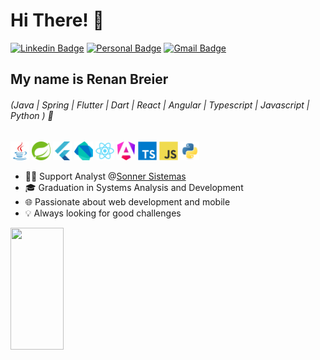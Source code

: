 
<h1>Hi There! 👋</h1>

[![Linkedin Badge](https://img.shields.io/badge/-LinkedIn-6633cc?style=flat-square&logo=Linkedin&logoColor=white&link=https://www.linkedin.com/in/renanbreier/)](https://www.linkedin.com/in/renanbreier/)
[![Personal Badge](https://img.shields.io/badge/-Instagram-6633cc?style=flat-square&logo=Me&logoColor=white&link=https://www.instagram.com/renan.breier/#)](https://www.instagram.com/renan.breier/#)
[![Gmail Badge](https://img.shields.io/badge/-renanoliveirabreier@gmail.com-6633cc?style=flat-square&logo=Gmail&logoColor=white&link=mailto:renanoliveirabreier@gmail.com)](mailto:renanoliveirabreier@gmail.com)


## My name is Renan Breier
###### (Java | Spring | Flutter | Dart | React | Angular | Typescript | Javascript | Python ) 🚀
<code><img height="30" src="https://github.com/devicons/devicon/blob/master/icons/java/java-original.svg"></code>
<code><img height="30" src="https://github.com/devicons/devicon/blob/master/icons/spring/spring-original.svg"></code>
<code><img height="30" src="https://github.com/devicons/devicon/blob/master/icons/flutter/flutter-original.svg"></code>
<code><img height="30" src="https://github.com/devicons/devicon/blob/master/icons/dart/dart-original.svg"></code>
<code><img height="30" src="https://github.com/devicons/devicon/blob/master/icons/react/react-original.svg"></code>
<code><img height="30" src="https://github.com/devicons/devicon/blob/master/icons/angular/angular-original.svg"></code>
<code><img height="30" src="https://github.com/devicons/devicon/blob/master/icons/typescript/typescript-original.svg"></code>
<code><img height="30" src="https://github.com/devicons/devicon/blob/master/icons/javascript/javascript-original.svg"></code>
<code><img height="30" src="https://github.com/devicons/devicon/blob/master/icons/python/python-original.svg"></code>
- 👩‍💻 Support Analyst @[Sonner Sistemas](https://www.sonner.com.br/)
- 🎓 Graduation in Systems Analysis and Development
- 🌐 Passionate about web development and mobile
- 💡 Always looking for good challenges

<div align="left">
  
  <img width="41%" height="195px" src="https://github-readme-stats.vercel.app/api/top-langs/?username=renanbreier&layout=compact&hide_border=true&title_color=8f00ff&text_color=ffffff&bg_color=0d1117" />
  
 </div>
